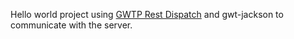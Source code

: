 Hello world project using [GWTP Rest Dispatch](https://github.com/ArcBees/GWTP/wiki/Rest-Dispatch) and gwt-jackson to communicate with the server.
